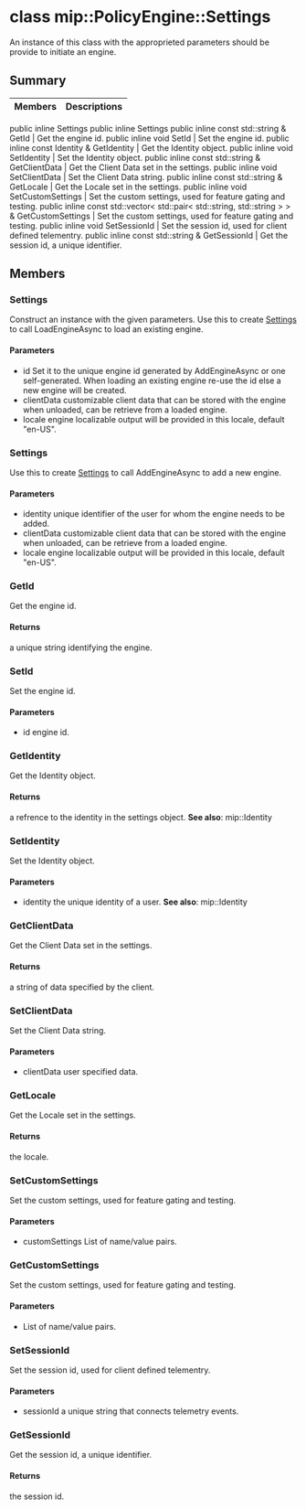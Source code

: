 # class mip::PolicyEngine::Settings 
An instance of this class with the approprieted parameters should be provide to initiate an engine.
## Summary
 Members                        | Descriptions                                
--------------------------------|---------------------------------------------
public inline  Settings
public inline  Settings
public inline const std::string & GetId | Get the engine id.
public inline void SetId | Set the engine id.
public inline const Identity & GetIdentity | Get the Identity object.
public inline void SetIdentity | Set the Identity object.
public inline const std::string & GetClientData | Get the Client Data set in the settings.
public inline void SetClientData | Set the Client Data string.
public inline const std::string & GetLocale | Get the Locale set in the settings.
public inline void SetCustomSettings | Set the custom settings, used for feature gating and testing.
public inline const std::vector< std::pair< std::string, std::string > > & GetCustomSettings | Set the custom settings, used for feature gating and testing.
public inline void SetSessionId | Set the session id, used for client defined telementry.
public inline const std::string & GetSessionId | Get the session id, a unique identifier.
## Members
### Settings
Construct an instance with the given parameters. Use this to create [Settings](#classmip_1_1_policy_engine_1_1_settings) to call LoadEngineAsync to load an existing engine.
#### Parameters
* id Set it to the unique engine id generated by AddEngineAsync or one self-generated. When loading an existing engine re-use the id else a new engine will be created. 
* clientData customizable client data that can be stored with the engine when unloaded, can be retrieve from a loaded engine. 
* locale engine localizable output will be provided in this locale, default "en-US".
### Settings
Use this to create [Settings](#classmip_1_1_policy_engine_1_1_settings) to call AddEngineAsync to add a new engine.
#### Parameters
* identity unique identifier of the user for whom the engine needs to be added. 
* clientData customizable client data that can be stored with the engine when unloaded, can be retrieve from a loaded engine. 
* locale engine localizable output will be provided in this locale, default "en-US".
### GetId
Get the engine id.
#### Returns
a unique string identifying the engine.
### SetId
Set the engine id.
#### Parameters
* id engine id.
### GetIdentity
Get the Identity object.
#### Returns
a refrence to the identity in the settings object. 
**See also**: mip::Identity
### SetIdentity
Set the Identity object.
#### Parameters
* identity the unique identity of a user. 
**See also**: mip::Identity
### GetClientData
Get the Client Data set in the settings.
#### Returns
a string of data specified by the client.
### SetClientData
Set the Client Data string.
#### Parameters
* clientData user specified data.
### GetLocale
Get the Locale set in the settings.
#### Returns
the locale.
### SetCustomSettings
Set the custom settings, used for feature gating and testing.
#### Parameters
* customSettings List of name/value pairs.
### GetCustomSettings
Set the custom settings, used for feature gating and testing.
#### Parameters
* List of name/value pairs.
### SetSessionId
Set the session id, used for client defined telementry.
#### Parameters
* sessionId a unique string that connects telemetry events.
### GetSessionId
Get the session id, a unique identifier.
#### Returns
the session id.